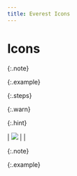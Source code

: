 ```yaml
---
title: Everest Icons
---
```


# Icons


{:.note}



{:.example}



{:.steps}



{:.warn}



{:.hint}



| ![]({{site.sc_baseurl}}/img/lens.gif) |  |



{:.note}



{:.example}

